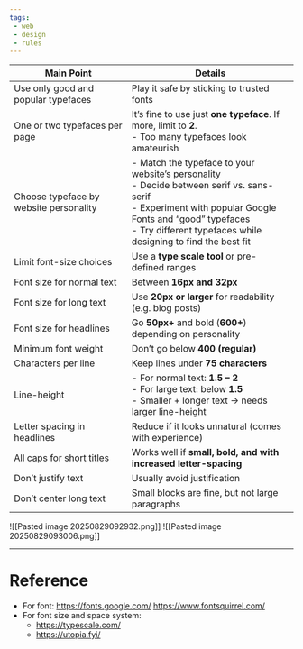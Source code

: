 ```yaml
---
tags: 
 - web
 - design
 - rules
---
```


| **Main Point** | **Details** |
|----------------|-------------|
| Use only good and popular typefaces | Play it safe by sticking to trusted fonts |
| One or two typefaces per page | It’s fine to use just **one typeface**. If more, limit to **2**. <br> - Too many typefaces look amateurish |
| Choose typeface by website personality | - Match the typeface to your website’s personality <br> - Decide between serif vs. sans-serif <br> - Experiment with popular Google Fonts and “good” typefaces <br> - Try different typefaces while designing to find the best fit |
| Limit font-size choices | Use a **type scale tool** or pre-defined ranges |
| Font size for normal text | Between **16px and 32px** |
| Font size for long text | Use **20px or larger** for readability (e.g. blog posts) |
| Font size for headlines | Go **50px+** and bold (**600+**) depending on personality |
| Minimum font weight | Don’t go below **400 (regular)** |
| Characters per line | Keep lines under **75 characters** |
| Line-height | - For normal text: **1.5 – 2** <br> - For large text: below **1.5** <br> - Smaller + longer text → needs larger line-height |
| Letter spacing in headlines | Reduce if it looks unnatural (comes with experience) |
| All caps for short titles | Works well if **small, bold, and with increased letter-spacing** |
| Don’t justify text | Usually avoid justification |
| Don’t center long text | Small blocks are fine, but not large paragraphs |

![[Pasted image 20250829092932.png]]
![[Pasted image 20250829093006.png]]

---

# Reference
- For font:
	https://fonts.google.com/
	https://www.fontsquirrel.com/
- For font size and space system:
	- https://typescale.com/
	- https://utopia.fyi/